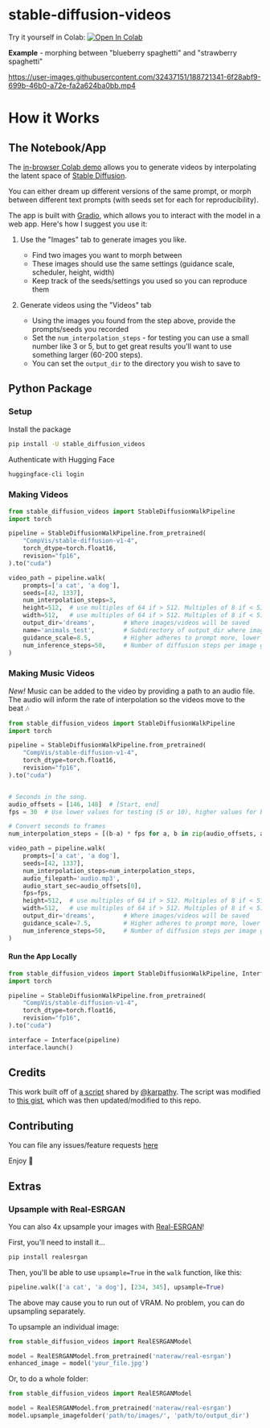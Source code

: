 # stable-diffusion-videos

Try it yourself in Colab: [![Open In Colab](https://colab.research.google.com/assets/colab-badge.svg)](https://colab.research.google.com/github/nateraw/stable-diffusion-videos/blob/main/stable_diffusion_videos.ipynb)

**Example** - morphing between "blueberry spaghetti" and "strawberry spaghetti"

https://user-images.githubusercontent.com/32437151/188721341-6f28abf9-699b-46b0-a72e-fa2a624ba0bb.mp4

# How it Works

## The Notebook/App

The [in-browser Colab demo](https://colab.research.google.com/github/nateraw/stable-diffusion-videos/blob/main/stable_diffusion_videos.ipynb) allows you to generate videos by interpolating the latent space of [Stable Diffusion](https://github.com/CompVis/stable-diffusion).

You can either dream up different versions of the same prompt, or morph between different text prompts (with seeds set for each for reproducibility).

The app is built with [Gradio](https://gradio.app/), which allows you to interact with the model in a web app. Here's how I suggest you use it:

1. Use the "Images" tab to generate images you like.
    - Find two images you want to morph between
    - These images should use the same settings (guidance scale, scheduler, height, width)
    - Keep track of the seeds/settings you used so you can reproduce them

2. Generate videos using the "Videos" tab
    - Using the images you found from the step above, provide the prompts/seeds you recorded
    - Set the `num_interpolation_steps` - for testing you can use a small number like 3 or 5, but to get great results you'll want to use something larger (60-200 steps). 
    - You can set the `output_dir` to the directory you wish to save to

## Python Package

### Setup

Install the package

```bash
pip install -U stable_diffusion_videos
```

Authenticate with Hugging Face

```bash
huggingface-cli login
```

### Making Videos

```python
from stable_diffusion_videos import StableDiffusionWalkPipeline
import torch

pipeline = StableDiffusionWalkPipeline.from_pretrained(
    "CompVis/stable-diffusion-v1-4",
    torch_dtype=torch.float16,
    revision="fp16",
).to("cuda")

video_path = pipeline.walk(
    prompts=['a cat', 'a dog'],
    seeds=[42, 1337],
    num_interpolation_steps=3,
    height=512,  # use multiples of 64 if > 512. Multiples of 8 if < 512.
    width=512,   # use multiples of 64 if > 512. Multiples of 8 if < 512.
    output_dir='dreams',        # Where images/videos will be saved
    name='animals_test',        # Subdirectory of output_dir where images/videos will be saved
    guidance_scale=8.5,         # Higher adheres to prompt more, lower lets model take the wheel
    num_inference_steps=50,     # Number of diffusion steps per image generated. 50 is good default
)
```

### Making Music Videos

*New!* Music can be added to the video by providing a path to an audio file. The audio will inform the rate of interpolation so the videos move to the beat 🎶

```python
from stable_diffusion_videos import StableDiffusionWalkPipeline
import torch

pipeline = StableDiffusionWalkPipeline.from_pretrained(
    "CompVis/stable-diffusion-v1-4",
    torch_dtype=torch.float16,
    revision="fp16",
).to("cuda")


# Seconds in the song.
audio_offsets = [146, 148]  # [Start, end]
fps = 30  # Use lower values for testing (5 or 10), higher values for better quality (30 or 60)

# Convert seconds to frames
num_interpolation_steps = [(b-a) * fps for a, b in zip(audio_offsets, audio_offsets[1:])]

video_path = pipeline.walk(
    prompts=['a cat', 'a dog'],
    seeds=[42, 1337],
    num_interpolation_steps=num_interpolation_steps,
    audio_filepath='audio.mp3',
    audio_start_sec=audio_offsets[0],
    fps=fps,
    height=512,  # use multiples of 64 if > 512. Multiples of 8 if < 512.
    width=512,   # use multiples of 64 if > 512. Multiples of 8 if < 512.
    output_dir='dreams',        # Where images/videos will be saved
    guidance_scale=7.5,         # Higher adheres to prompt more, lower lets model take the wheel
    num_inference_steps=50,     # Number of diffusion steps per image generated. 50 is good default
)
```

#### Run the App Locally

```python
from stable_diffusion_videos import StableDiffusionWalkPipeline, Interface
import torch

pipeline = StableDiffusionWalkPipeline.from_pretrained(
    "CompVis/stable-diffusion-v1-4",
    torch_dtype=torch.float16,
    revision="fp16",
).to("cuda")

interface = Interface(pipeline)
interface.launch()
```

## Credits

This work built off of [a script](https://gist.github.com/karpathy/00103b0037c5aaea32fe1da1af553355
) shared by [@karpathy](https://github.com/karpathy). The script was modified to [this gist](https://gist.github.com/nateraw/c989468b74c616ebbc6474aa8cdd9e53), which was then updated/modified to this repo. 

## Contributing

You can file any issues/feature requests [here](https://github.com/nateraw/stable-diffusion-videos/issues)

Enjoy 🤗

## Extras

### Upsample with Real-ESRGAN

You can also 4x upsample your images with [Real-ESRGAN](https://github.com/xinntao/Real-ESRGAN)!

First, you'll need to install it...

```bash
pip install realesrgan
```

Then, you'll be able to use `upsample=True` in the `walk` function, like this:

```python
pipeline.walk(['a cat', 'a dog'], [234, 345], upsample=True)
```

The above may cause you to run out of VRAM. No problem, you can do upsampling separately.

To upsample an individual image:

```python
from stable_diffusion_videos import RealESRGANModel

model = RealESRGANModel.from_pretrained('nateraw/real-esrgan')
enhanced_image = model('your_file.jpg')
```

Or, to do a whole folder:

```python
from stable_diffusion_videos import RealESRGANModel

model = RealESRGANModel.from_pretrained('nateraw/real-esrgan')
model.upsample_imagefolder('path/to/images/', 'path/to/output_dir')
```


